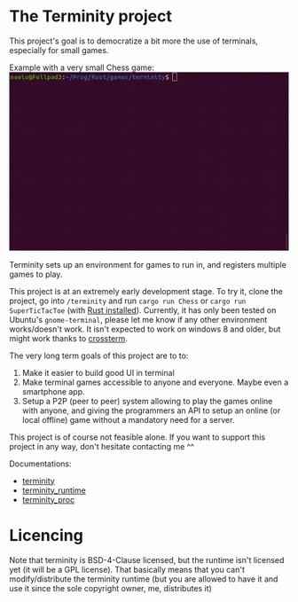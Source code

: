 # The Terminity project

This project's goal is to democratize a bit more the use of terminals, especially for small games.

Example with a very small Chess game:
![Example of a chess program](terminity_chess.gif)

Terminity sets up an environment for games to run in, and registers multiple games to play.

This project is at an extremely early development stage. To try it, clone the project, go into
`/terminity` and run `cargo run Chess` or `cargo run SuperTicTacToe` (with
[Rust installed](https://www.rust-lang.org/tools/install)). Currently, it has only been tested on
Ubuntu's `gnome-terminal`, please let me know if any other environment works/doesn't work. It isn't
expected to work on windows 8 and older, but might work thanks to
[crossterm](https://crates.io/crates/crossterm).

The very long term goals of this project are to to:

 1. Make it easier to build good UI in terminal
 2. Make terminal games accessible to anyone and everyone. Maybe even a smartphone app.
 3. Setup a P2P (peer to peer) system allowing to play the games online with anyone, and giving the
	programmers an API to setup an online (or local offline) game without a mandatory need for a server. 

This project is of course not feasible alone. If you want to support this project in any way,
don't hesitate contacting me ^^

Documentations:

 * [terminity](https://docs.rs/terminity)
 * [terminity_runtime](https://docs.rs/terminity_runtime)
 * [terminity_proc](https://docs.rs/terminity_proc)

# Licencing

Note that terminity is BSD-4-Clause licensed, but the runtime isn't licensed yet (it will be a
GPL license). That basically means that you can't modify/distribute the terminity runtime (but you
are allowed to have it and use it since the sole copyright owner, me, distributes it)
